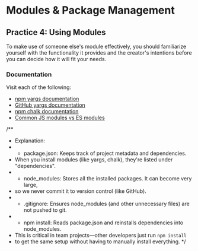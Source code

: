 # Modules & Package Management

## Practice 4: Using Modules

To make use of someone else's module effectively, you should familiarize yourself with the functionality it provides and the creator's intentions before you can decide how it will fit your needs.

### Documentation

Visit each of the following:

- [npm yargs documentation](https://www.npmjs.com/package/yargs)
- [GitHub yargs documentation](https://github.com/yargs/yargs)
- [npm chalk documentation](https://www.npmjs.com/package/chalk)
- [Common JS modules vs ES modules](https://javascript.plainenglish.io/commonjs-vs-es-modules-why-both-matter-in-2025-b7edc1b29899)

/**
 *  Explanation:
 * - package.json: Keeps track of project metadata and dependencies.
 *   When you install modules (like yargs, chalk), they're listed under "dependencies".
 * - node_modules: Stores all the installed packages. It can become very large,
 *   so we never commit it to version control (like GitHub).
 * - .gitignore: Ensures node_modules (and other unnecessary files) are not pushed to git.
 * - npm install: Reads package.json and reinstalls dependencies into node_modules.
 *   This is critical in team projects—other developers just run `npm install`
 *   to get the same setup without having to manually install everything.
 */
